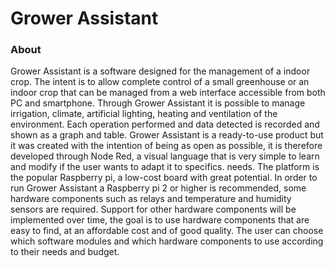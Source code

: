 Grower Assistant
==============

### About

Grower Assistant is a software designed for the management of a indoor crop. The intent is to allow complete control of a small greenhouse or an indoor crop that can be managed from a web interface accessible from both PC and smartphone.
Through Grower Assistant it is possible to manage irrigation, climate, artificial lighting, heating and ventilation of the environment. Each operation performed and data detected is recorded and shown as a graph and table.
Grower Assistant is a ready-to-use product but it was created with the intention of being as open as possible, it is therefore developed through Node Red, a visual language that is very simple to learn and modify if the user wants to adapt it to specifics. needs.
The platform is the popular Raspberry pi, a low-cost board with great potential.
In order to run Grower Assistant a Raspberry pi 2 or higher is recommended, some hardware components such as relays and temperature and humidity sensors are required.
Support for other hardware components will be implemented over time, the goal is to use hardware components that are easy to find, at an affordable cost and of good quality. The user can choose which software modules and which hardware components to use according to their needs and budget.
